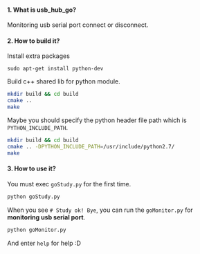 #### 1. What is usb_hub_go?
Monitoring usb serial port connect or disconnect.


#### 2. How to build it?
Install extra packages
```
sudo apt-get install python-dev 
```

Build c++ shared lib for python module.
```bash
mkdir build && cd build
cmake ..
make
```
Maybe you should specify the python header file path which is `PYTHON_INCLUDE_PATH`.
```bash
mkdir build && cd build
cmake .. -DPYTHON_INCLUDE_PATH=/usr/include/python2.7/
make
```

#### 3. How to use it?
You must exec `goStudy.py` for the first time.
```bash
python goStudy.py
```
When you see `# Study ok! Bye`, you can run the `goMonitor.py` for __monitoring usb serial port__.

```bash
python goMonitor.py
```
And enter `help` for help :D